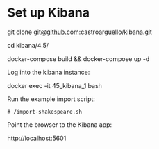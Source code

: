 # Set up Kibana

  git clone git@github.com:castroarguello/kibana.git

  cd kibana/4.5/

  docker-compose build && docker-compose up -d

Log into the kibana instance:

  docker exec -it 45_kibana_1 bash

  Run the example import script:

    # /import-shakespeare.sh

Point the browser to the Kibana app:

  http://localhost:5601
